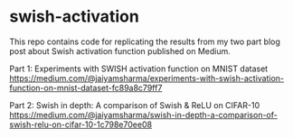 # swish-activation
This repo contains code for replicating the results from my two part blog post about Swish activation function published on Medium.

Part 1: Experiments with SWISH activation function on MNIST dataset
https://medium.com/@jaiyamsharma/experiments-with-swish-activation-function-on-mnist-dataset-fc89a8c79ff7

Part 2: Swish in depth: A comparison of Swish & ReLU on CIFAR-10
https://medium.com/@jaiyamsharma/swish-in-depth-a-comparison-of-swish-relu-on-cifar-10-1c798e70ee08
